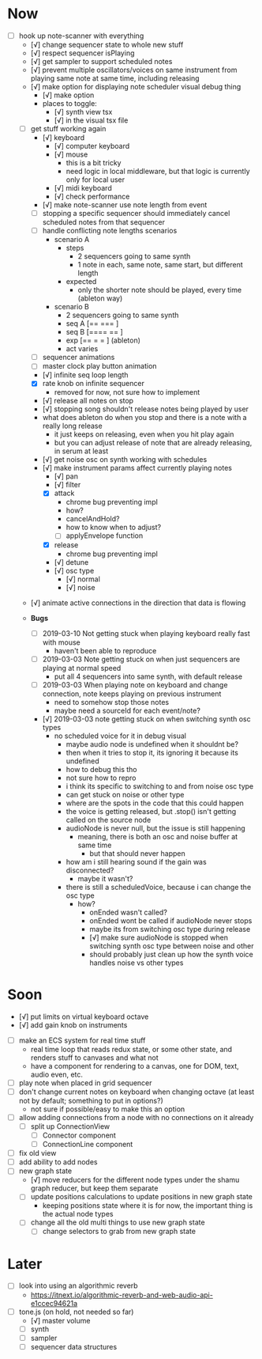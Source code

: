 # Now
- [ ] hook up note-scanner with everything
	- [√] change sequencer state to whole new stuff
	- [√] respect sequencer isPlaying
	- [√] get sampler to support scheduled notes
	- [√] prevent multiple oscillators/voices on same instrument from playing same note at same time, including releasing
	- [√] make option for displaying note scheduler visual debug thing
		- [√] make option
		- places to toggle:
			- [√] synth view tsx
			- [√] in the visual tsx file
	- [ ] get stuff working again
		- [√] keyboard
			- [√] computer keyboard
			- [√] mouse
				- this is a bit tricky
				- need logic in local middleware, but that logic is currently only for local user
			- [√] midi keyboard
			- [√] check performance
		- [√] make note-scanner use note length from event
		- [ ] stopping a specific sequencer should immediately cancel scheduled notes from that sequencer
		- [ ] handle conflicting note lengths scenarios
			- scenario A
				- steps
					- 2 sequencers going to same synth
					- 1 note in each, same note, same start, but different length
				- expected
					- only the shorter note should be played, every time (ableton way)
			- scenario B
				- 2 sequencers going to same synth
				- seq A [== ===  ]
				- seq B [==== == ]
				- exp   [== = =  ] (ableton)
				- act   varies
		- [ ] sequencer animations
		- [ ] master clock play button animation
		- [√] infinite seq loop length
		- [x] rate knob on infinite sequencer
			- removed for now, not sure how to implement
		- [√] release all notes on stop
		- [√] stopping song shouldn't release notes being played by user
		- what does ableton do when you stop and there is a note with a really long release
			- it just keeps on releasing, even when you hit play again
			- but you can adjust release of note that are already releasing, in serum at least
		- [√] get noise osc on synth working with schedules
		- [√] make instrument params affect currently playing notes
			- [√] pan
			- [√] filter
			- [x] attack
				- chrome bug preventing impl
				- how?
				- cancelAndHold?
				- how to know when to adjust?
				- [ ] applyEnvelope function
			- [x] release
				- chrome bug preventing impl
			- [√] detune
			- [√] osc type
				- [√] normal
				- [√] noise
	- [√] animate active connections in the direction that data is flowing

	- **Bugs**
		- [ ] 2019-03-10 Not getting stuck when playing keyboard really fast with mouse
			- haven't been able to reproduce
		- [ ] 2019-03-03 Note getting stuck on when just sequencers are playing at normal speed
			- put all 4 sequencers into same synth, with default release
		- [ ] 2019-03-03 When playing note on keyboard and change connection, note keeps playing on previous instrument
			- need to somehow stop those notes
			- maybe need a sourceId for each event/note?
		- [√] 2019-03-03 note getting stuck on when switching synth osc types
			- no scheduled voice for it in debug visual
				- maybe audio node is undefined when it shouldnt be?
				- then when it tries to stop it, its ignoring it because its undefined
				- how to debug this tho
				- not sure how to repro
				- i think its specific to switching to and from noise osc type
				- can get stuck on noise or other type
				- where are the spots in the code that this could happen
				- the voice is getting released, but .stop() isn't getting called on the source node
				- audioNode is never null, but the issue is still happening
					- meaning, there is both an osc and noise buffer at same time
						- but that should never happen
				- how am i still hearing sound if the gain was disconnected?
					- maybe it wasn't?
				- there is still a scheduledVoice, because i can change the osc type
					- how?
						- onEnded wasn't called?
						- onEnded wont be called if audioNode never stops
						- maybe its from switching osc type during release
						- [√] make sure audioNode is stopped when switching synth osc type between noise and other
						- should probably just clean up how the synth voice handles noise vs other types

# Soon
- [√] put limits on virtual keyboard octave
- [√] add gain knob on instruments
- [ ] make an ECS system for real time stuff
	- real time loop that reads redux state, or some other state, and renders stuff to canvases and what not
	- have a component for rendering to a canvas, one for DOM, text, audio even, etc.
- [ ] play note when placed in grid sequencer
- [ ] don't change current notes on keyboard when changing octave (at least not by default; something to put in options?)
	- not sure if possible/easy to make this an option
- [ ] allow adding connections from a node with no connections on it already
	- [ ] split up ConnectionView
		- [ ] Connector component
		- [ ] ConnectionLine component
- [ ] fix old view
- [ ] add ability to add nodes
- [ ] new graph state
	- [√] move reducers for the different node types under the shamu graph reducer, but keep them separate
	- [ ] update positions calculations to update positions in new graph state
		- keeping positions state where it is for now, the important thing is the actual node types
	- [ ] change all the old multi things to use new graph state
		- [ ] change selectors to grab from new graph state

# Later
- [ ] look into using an algorithmic reverb
	- https://itnext.io/algorithmic-reverb-and-web-audio-api-e1ccec94621a
- [ ] tone.js (on hold, not needed so far)
	- [√] master volume
	- [ ] synth
	- [ ] sampler
	- [ ] sequencer data structures
